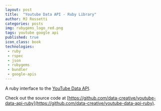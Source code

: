 ```yaml
---
layout: post
title:  "Youtube Data API - Ruby Library"
author: MJ Rossetti
categories: posts
img: rubygems_logo_red.png
tags: youtube google api
published: true
icon_class: book
technologies:
 - ruby
 - rspec
 - json
 - rubygems
 - bundler
 - google-apis
---
```


A ruby interface to the [YouTube Data API](https://developers.google.com/youtube/v3/docs/).

Check out the source code at [https://github.com/data-creative/youtube-data-api-ruby](https://github.com/data-creative/youtube-data-api-ruby).
